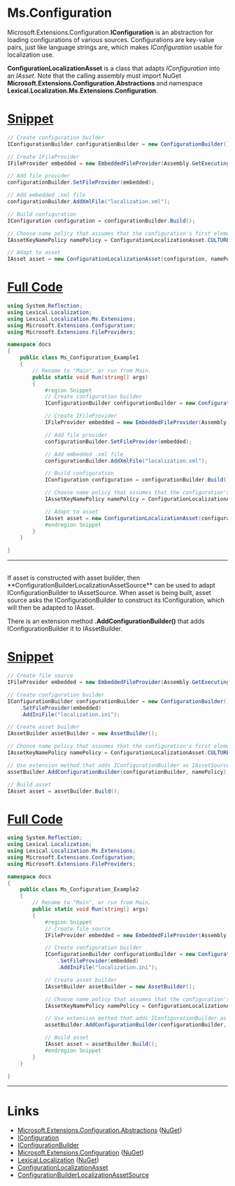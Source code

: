 # Ms.Configuration

Microsoft.Extensions.Configuration.**IConfiguration** is an abstraction for loading configurations
of various sources. Configurations are key-value pairs, just like language strings are, 
which makes *IConfiguration* usable for localization use.

**ConfigurationLocalizationAsset** is a class that adapts *IConfiguration* into an *IAsset*.
Note that the calling assembly must import NuGet **Microsoft.Extensions.Configuration.Abstractions** and
namespace **Lexical.Localization.Ms.Extensions.Configuration**.
# [Snippet](#tab/snippet-1)

```csharp
// Create configuration builder
IConfigurationBuilder configurationBuilder = new ConfigurationBuilder();

// Create IFileProvider
IFileProvider embedded = new EmbeddedFileProvider(Assembly.GetExecutingAssembly());

// Add file provider
configurationBuilder.SetFileProvider(embedded);

// Add embedded .xml file
configurationBuilder.AddXmlFile("localization.xml");

// Build configuration
IConfiguration configuration = configurationBuilder.Build();

// Choose name policy that assumes that the configuration's first element is culture
IAssetKeyNamePolicy namePolicy = ConfigurationLocalizationAsset.CULTURE_ROOT;

// Adapt to asset
IAsset asset = new ConfigurationLocalizationAsset(configuration, namePolicy);
```
# [Full Code](#tab/full-1)

```csharp
using System.Reflection;
using Lexical.Localization;
using Lexical.Localization.Ms.Extensions;
using Microsoft.Extensions.Configuration;
using Microsoft.Extensions.FileProviders;

namespace docs
{
    public class Ms_Configuration_Example1
    {
        // Rename to "Main", or run from Main.
        public static void Run(string[] args)
        {
            #region Snippet
            // Create configuration builder
            IConfigurationBuilder configurationBuilder = new ConfigurationBuilder();

            // Create IFileProvider
            IFileProvider embedded = new EmbeddedFileProvider(Assembly.GetExecutingAssembly());

            // Add file provider
            configurationBuilder.SetFileProvider(embedded);

            // Add embedded .xml file
            configurationBuilder.AddXmlFile("localization.xml");

            // Build configuration
            IConfiguration configuration = configurationBuilder.Build();

            // Choose name policy that assumes that the configuration's first element is culture
            IAssetKeyNamePolicy namePolicy = ConfigurationLocalizationAsset.CULTURE_ROOT;

            // Adapt to asset
            IAsset asset = new ConfigurationLocalizationAsset(configuration, namePolicy);
            #endregion Snippet
        }
    }

}

```
***

<br/>
If asset is constructed with asset builder, then **ConfigurationBuilderLocalizationAssetSource** 
can be used to adapt IConfigurationBuilder to IAssetSource. 
When asset is being built, asset source asks the IConfigurationBuilder to construct its IConfiguration, which will then be adapted to IAsset.

There is an extension method **.AddConfigurationBuilder()** that adds IConfigurationBuilder it to IAssetBuilder.
# [Snippet](#tab/snippet-2)

```csharp
// Create file source
IFileProvider embedded = new EmbeddedFileProvider(Assembly.GetExecutingAssembly());

// Create configuration builder
IConfigurationBuilder configurationBuilder = new ConfigurationBuilder()
    .SetFileProvider(embedded)
    .AddIniFile("localization.ini");

// Create asset builder
IAssetBuilder assetBuilder = new AssetBuilder();

// Choose name policy that assumes that the configuration's first element is culture
IAssetKeyNamePolicy namePolicy = ConfigurationLocalizationAsset.CULTURE_ROOT;

// Use extension method that adds IConfigurationBuilder as IAssetSource
assetBuilder.AddConfigurationBuilder(configurationBuilder, namePolicy);

// Build asset
IAsset asset = assetBuilder.Build();
```
# [Full Code](#tab/full-2)

```csharp
using System.Reflection;
using Lexical.Localization;
using Lexical.Localization.Ms.Extensions;
using Microsoft.Extensions.Configuration;
using Microsoft.Extensions.FileProviders;

namespace docs
{
    public class Ms_Configuration_Example2
    {
        // Rename to "Main", or run from Main.
        public static void Run(string[] args)
        {
            #region Snippet
            // Create file source
            IFileProvider embedded = new EmbeddedFileProvider(Assembly.GetExecutingAssembly());

            // Create configuration builder
            IConfigurationBuilder configurationBuilder = new ConfigurationBuilder()
                .SetFileProvider(embedded)
                .AddIniFile("localization.ini");

            // Create asset builder
            IAssetBuilder assetBuilder = new AssetBuilder();

            // Choose name policy that assumes that the configuration's first element is culture
            IAssetKeyNamePolicy namePolicy = ConfigurationLocalizationAsset.CULTURE_ROOT;

            // Use extension method that adds IConfigurationBuilder as IAssetSource
            assetBuilder.AddConfigurationBuilder(configurationBuilder, namePolicy);

            // Build asset
            IAsset asset = assetBuilder.Build();
            #endregion Snippet
        }
    }

}

```
***

# Links
* [Microsoft.Extensions.Configuration.Abstractions](https://github.com/aspnet/Extensions/tree/master/src/Configuration/Config.Abstractions/src) ([NuGet](https://www.nuget.org/packages/Microsoft.Extensions.Configuration.Abstractions/))
 * [IConfiguration](https://github.com/aspnet/Extensions/blob/master/src/Configuration/Config.Abstractions/src/IConfiguration.cs)
 * [IConfigurationBuilder](https://github.com/aspnet/Extensions/blob/master/src/Configuration/Config.Abstractions/src/IConfigurationBuilder.cs)
* [Microsoft.Extensions.Configuration](https://github.com/aspnet/Extensions/tree/master/src/Configuration/Config/src) ([NuGet](https://www.nuget.org/packages/Microsoft.Extensions.Configuration/))
* [Lexical.Localization](https://github.com/tagcode/Lexical.Localization/tree/master/Lexical.Localization) ([NuGet](https://www.nuget.org/packages/Lexical.Localization/))
 * [ConfigurationLocalizationAsset](https://github.com/tagcode/Lexical.Localization/blob/master/Lexical.Localization/Ms.Extensions/Configuration/ConfigurationLocalizationAsset.cs)
 * [ConfigurationBuilderLocalizationAssetSource](https://github.com/tagcode/Lexical.Localization/blob/master/Lexical.Localization/Ms.Extensions/Configuration/ConfigurationBuilderLocalizationAssetSource.cs)
